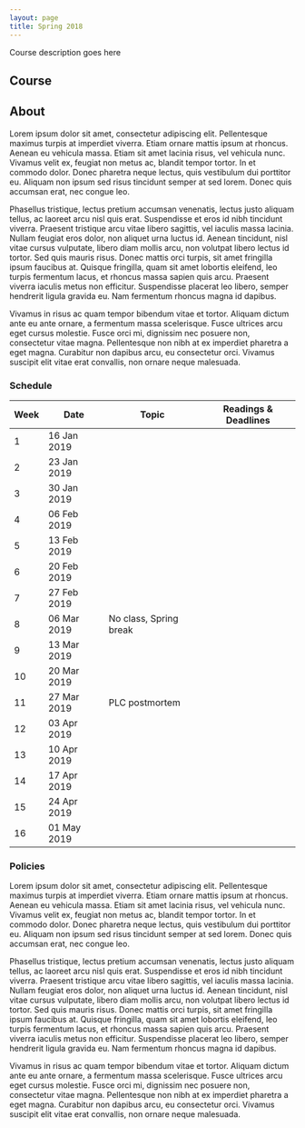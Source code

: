 ```yaml
---
layout: page
title: Spring 2018
---
```



Course description goes here
## Course 

## About

Lorem ipsum dolor sit amet, consectetur adipiscing elit. Pellentesque maximus turpis at imperdiet viverra. Etiam ornare mattis ipsum at rhoncus. Aenean eu vehicula massa. Etiam sit amet lacinia risus, vel vehicula nunc. Vivamus velit ex, feugiat non metus ac, blandit tempor tortor. In et commodo dolor. Donec pharetra neque lectus, quis vestibulum dui porttitor eu. Aliquam non ipsum sed risus tincidunt semper at sed lorem. Donec quis accumsan erat, nec congue leo.

Phasellus tristique, lectus pretium accumsan venenatis, lectus justo aliquam tellus, ac laoreet arcu nisl quis erat. Suspendisse et eros id nibh tincidunt viverra. Praesent tristique arcu vitae libero sagittis, vel iaculis massa lacinia. Nullam feugiat eros dolor, non aliquet urna luctus id. Aenean tincidunt, nisl vitae cursus vulputate, libero diam mollis arcu, non volutpat libero lectus id tortor. Sed quis mauris risus. Donec mattis orci turpis, sit amet fringilla ipsum faucibus at. Quisque fringilla, quam sit amet lobortis eleifend, leo turpis fermentum lacus, et rhoncus massa sapien quis arcu. Praesent viverra iaculis metus non efficitur. Suspendisse placerat leo libero, semper hendrerit ligula gravida eu. Nam fermentum rhoncus magna id dapibus.

Vivamus in risus ac quam tempor bibendum vitae et tortor. Aliquam dictum ante eu ante ornare, a fermentum massa scelerisque. Fusce ultrices arcu eget cursus molestie. Fusce orci mi, dignissim nec posuere non, consectetur vitae magna. Pellentesque non nibh at ex imperdiet pharetra a eget magna. Curabitur non dapibus arcu, eu consectetur orci. Vivamus suscipit elit vitae erat convallis, non ornare neque malesuada.

### Schedule

Week | Date | Topic | Readings & **Deadlines**
--- | --- | --- | ---
1 | 16 Jan 2019 |  |
2 | 23 Jan 2019 |  |
3 | 30 Jan 2019 |  | 
4 | 06 Feb 2019 |  |
5 | 13 Feb 2019 |  |
6 | 20 Feb 2019 |  |
7 | 27 Feb 2019 |  |
8 | 06 Mar 2019 | No class, Spring break |
9 | 13 Mar 2019 |  |
10 | 20 Mar 2019 |  |
11 | 27 Mar 2019 | PLC postmortem |
12 | 03 Apr 2019 |  |
13 | 10 Apr 2019 |  |
14 | 17 Apr 2019 |  |
15 | 24 Apr 2019 |  |
16 | 01 May 2019 |  |



### Policies

Lorem ipsum dolor sit amet, consectetur adipiscing elit. Pellentesque maximus turpis at imperdiet viverra. Etiam ornare mattis ipsum at rhoncus. Aenean eu vehicula massa. Etiam sit amet lacinia risus, vel vehicula nunc. Vivamus velit ex, feugiat non metus ac, blandit tempor tortor. In et commodo dolor. Donec pharetra neque lectus, quis vestibulum dui porttitor eu. Aliquam non ipsum sed risus tincidunt semper at sed lorem. Donec quis accumsan erat, nec congue leo.

Phasellus tristique, lectus pretium accumsan venenatis, lectus justo aliquam tellus, ac laoreet arcu nisl quis erat. Suspendisse et eros id nibh tincidunt viverra. Praesent tristique arcu vitae libero sagittis, vel iaculis massa lacinia. Nullam feugiat eros dolor, non aliquet urna luctus id. Aenean tincidunt, nisl vitae cursus vulputate, libero diam mollis arcu, non volutpat libero lectus id tortor. Sed quis mauris risus. Donec mattis orci turpis, sit amet fringilla ipsum faucibus at. Quisque fringilla, quam sit amet lobortis eleifend, leo turpis fermentum lacus, et rhoncus massa sapien quis arcu. Praesent viverra iaculis metus non efficitur. Suspendisse placerat leo libero, semper hendrerit ligula gravida eu. Nam fermentum rhoncus magna id dapibus.

Vivamus in risus ac quam tempor bibendum vitae et tortor. Aliquam dictum ante eu ante ornare, a fermentum massa scelerisque. Fusce ultrices arcu eget cursus molestie. Fusce orci mi, dignissim nec posuere non, consectetur vitae magna. Pellentesque non nibh at ex imperdiet pharetra a eget magna. Curabitur non dapibus arcu, eu consectetur orci. Vivamus suscipit elit vitae erat convallis, non ornare neque malesuada.
